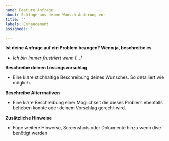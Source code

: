 ```yaml
---
name: Feature Anfrage
about: Schlage uns deine Wunsch-Änderung vor
title: ''
labels: Enhancement
assignees: ''

---
```


**Ist deine Anfrage auf ein Problem bezogen? Wenn ja, beschreibe es**
- *Ich bin immer frustriert wenn [...]*

**Beschreibe deinen Lösungsvorschlag**
- Eine klare stichhaltige Beschreibung deines Wunsches. So detailiert wie möglich.

**Beschreibe Alterrnativen**
- Eine klare Beschreibung einer Möglichkeit die dieses Problem ebenfalls beheben könnte oder deinem Vorschlag gerecht wird.

**Zusätzliche Hinweise**
- Füge weitere Hinweise, Screenshots oder Dokumente hinzu wenn dise benötigt werden
